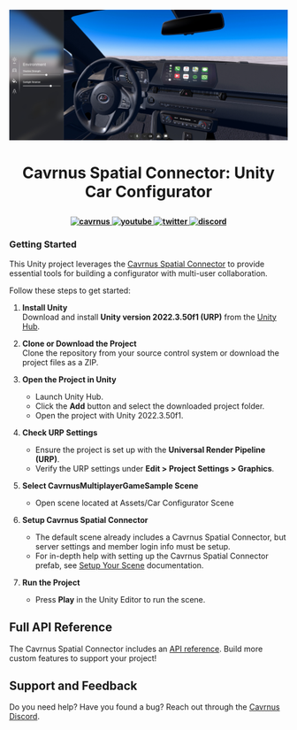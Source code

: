 <p align="center">
    <img src="Resources~/banner.png" alt="Cavrnus Logo window"/>
</p>

# <p style="text-align: center;">Cavrnus Spatial Connector: Unity Car Configurator</p>

<h4 align="center">
  <a href="https://www.cavrnus.com/">
    <img src="https://img.shields.io/badge/Cavrnus%20Website-label?style=flat&color=white" alt="cavrnus" style="height: 20px;">
  </a>
  <a href="https://www.youtube.com/@cavrnus">
    <img src="https://img.shields.io/badge/Cavrnus%20YouTube-label?style=flat&logo=YouTube&logoColor=red&labelColor=white&color=white" alt="youtube" style="height:20px;">
  </a>
  <a href="https://twitter.com/cavrnus">
    <img src="https://img.shields.io/badge/Cavrnus_Twitter-label?style=flat&logo=x&logoColor=black&labelColor=white&color=white" alt="twitter" style="height: 20px;">
  </a>
  <a href="https://discord.gg/AzgenDT7Ez">
    <img src="https://img.shields.io/badge/Cavrnus_Support-label?style=flat&logo=discord&labelColor=white&color=white" alt="discord" style="height: 20px;">
  </a>
</h4>

### Getting Started
This Unity project leverages the [Cavrnus Spatial Connector](https://cavrnus.atlassian.net/wiki/spaces/CSM/overview) to provide essential tools for building a configurator with multi-user collaboration.

Follow these steps to get started:

1. **Install Unity**  
   Download and install **Unity version 2022.3.50f1 (URP)** from the [Unity Hub](https://unity.com/download).

2. **Clone or Download the Project**  
   Clone the repository from your source control system or download the project files as a ZIP.

3. **Open the Project in Unity**  
   - Launch Unity Hub.
   - Click the **Add** button and select the downloaded project folder.
   - Open the project with Unity 2022.3.50f1.

4. **Check URP Settings**  
   - Ensure the project is set up with the **Universal Render Pipeline (URP)**.
   - Verify the URP settings under **Edit > Project Settings > Graphics**.

5. **Select CavrnusMultiplayerGameSample Scene**
    - Open scene located at Assets/Car Configurator Scene

6. **Setup Cavrnus Spatial Connector**
    - The default scene already includes a Cavrnus Spatial Connector, but server settings and member login info must be setup. 
    - For in-depth help with setting up the Cavrnus Spatial Connector prefab, see [Setup Your Scene](https://cavrnus.atlassian.net/wiki/spaces/CSM/pages/827916295/Setup+Your+Scene) documentation.

7. **Run the Project** 
   - Press **Play** in the Unity Editor to run the scene.

## Full API Reference
The Cavrnus Spatial Connector includes an [API reference](https://cavrnus.atlassian.net/wiki/spaces/CSM/pages/824934449/API+Reference+Unity). Build more custom features to support your project!

## Support and Feedback
Do you need help? Have you found a bug? Reach out through the [Cavrnus Discord](https://discord.gg/AzgenDT7Ez).